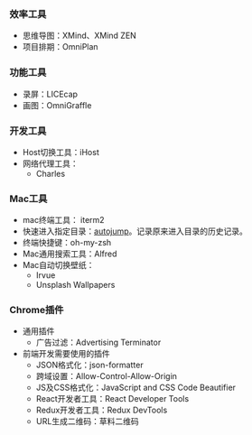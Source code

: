 ### 效率工具
* 思维导图：XMind、XMind ZEN
* 项目排期：OmniPlan

### 功能工具
* 录屏：LICEcap
* 画图：OmniGraffle

### 开发工具
* Host切换工具：iHost
* 网络代理工具：
  * Charles

### Mac工具
* mac终端工具： iterm2
* 快速进入指定目录：[autojump](https://www.jianshu.com/p/15f0ffaa88d7)。记录原来进入目录的历史记录。
* 终端快捷键：oh-my-zsh
* Mac通用搜索工具：Alfred
* Mac自动切换壁纸：
  * Irvue
  * Unsplash Wallpapers

### Chrome插件
* 通用插件
  * 广告过滤：Advertising Terminator
* 前端开发需要使用的插件
  * JSON格式化：json-formatter
  * 跨域设置：Allow-Control-Allow-Origin
  * JS及CSS格式化：JavaScript and CSS Code Beautifier
  * React开发者工具：React Developer Tools
  * Redux开发者工具：Redux DevTools
  * URL生成二维码：草料二维码

